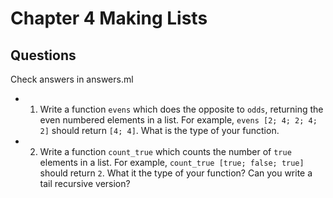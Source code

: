 # Chapter 4 Making Lists

## Questions

Check answers in answers.ml

- 1. Write a function `evens` which does the opposite to `odds`, returning the even numbered elements in a list. For example, `evens [2; 4; 2; 4; 2]` should return `[4; 4]`. What is the type of your function.

- 2. Write a function `count_true` which counts the number of `true` elements in a list. For example, `count_true [true; false; true]` should return `2`. What it the type of your function? Can you write a tail recursive version?
